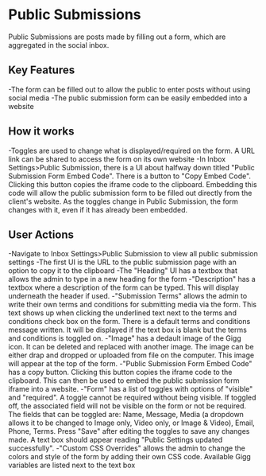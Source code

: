 # Public Submissions

Public Submissions are posts made by filling out a form, which are aggregated in the social inbox.


## Key Features
-The form can be filled out to allow the public to enter posts without using social media
-The public submission form can be easily embedded into a website


## How it works
-Toggles are used to change what is displayed/required on the form. A URL link can be shared to access the form on its own website
-In Inbox Settings>Public Submission, there is a UI about halfway down titled "Public Submission Form Embed Code". There is a button to "Copy Embed Code". Clicking this button copies the iframe code to the clipboard. Embedding this code will allow the public submission form to be filled out directly from the client's website. As the toggles change in Public Submission, the form changes with it, even if it has already been embedded.


## User Actions
-Navigate to Inbox Settings>Public Submission to view all public submission settings
-The first UI is the URL to the public submission page with an option to copy it to the clipboard
-The "Heading" UI has a textbox that allows the admin to type in a new heading for the form
-"Description" has a textbox where a description of the form can be typed. This will display underneath the header if used.
-"Submission Terms" allows the admin to write their own terms and conditions for submitting media via the form. This text shows up when clicking the underlined text next to the terms and conditions check box on the form.  There is a default terms and conditions message written.  It will be displayed if the text box is blank but the terms and conditions is toggled on.
-"Image" has a dedault image of the Gigg icon.  It can be deleted and replaced with another image.  The image can be either drap and dropped or uploaded from file on the computer. This image will appear at the top of the form.
-"Public Submission Form Embed Code" has a copy button.  Clicking this button copies the iframe code to the clipboard.  This can then be used to embed  the public submission form iframe into a website.
-"Form" has a list of toggles with options of "visible" and "required". A toggle cannot be required without being visible.  If toggled off, the associated field will not be visible on the form or not be required.  The fields that can be toggled are: Name, Message, Media (a dropdown allows it to be changed to Image only, Video only, or Image & Video), Email, Phone, Terms. Press "Save" after editing the toggles to save any changes made. A text box should appear reading "Public Settings updated successfully".
-"Custom CSS Overrides" allows the admin to change the colors and style of the form by adding their own CSS code.  Available Gigg variables are listed next to the text box
